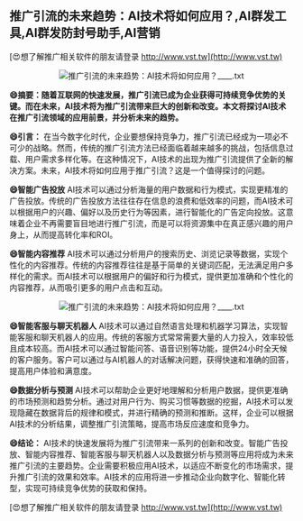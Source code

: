 ## **推广引流的未来趋势：AI技术将如何应用？,AI群发工具,AI群发防封号助手,AI营销**

[😍想了解推广相关软件的朋友请登录 http://www.vst.tw](http://www.vst.tw)

 <center><img src="https://vst.tw/MP4/tuiguang/png/5.png" alt="推广引流的未来趋势：AI技术将如何应用？____.txt"></center>

**😄摘要：随着互联网的快速发展，推广引流已成为企业获得可持续竞争优势的关键。而在未来，AI技术将为推广引流带来巨大的创新和改变。本文将探讨AI技术在推广引流领域的应用前景，并分析未来的趋势。**

**😄引言：**
在当今数字化时代，企业要想保持竞争力，推广引流已经成为一项必不可少的战略。然而，传统的推广引流方法已经面临着越来越多的挑战，包括信息过载、用户需求多样化等。在这种情况下，AI技术的出现为推广引流提供了全新的解决方案。未来，AI技术将如何应用于推广引流？这是一个值得探讨的问题。

**😄智能广告投放**
AI技术可以通过分析海量的用户数据和行为模式，实现更精准的广告投放。传统的广告投放方法往往存在信息的浪费和低效率的问题，而AI技术可以根据用户的兴趣、偏好以及历史行为等因素，进行智能化的广告定向投放。这意味着企业不再需要盲目地进行推广引流，而是可以将资源集中在真正感兴趣的用户身上，从而提高转化率和ROI。

**😄智能内容推荐**
AI技术可以通过分析用户的搜索历史、浏览记录等数据，实现个性化的内容推荐。传统的内容推荐往往是基于简单的关键词匹配，无法满足用户多样化的需求。而AI技术可以根据用户的偏好和行为模式，提供更加准确和个性化的内容推荐，从而吸引更多的用户点击和互动。

 <center><img src="https://vst.tw/MP4/tuiguang/png/6.png" alt="推广引流的未来趋势：AI技术将如何应用？____.txt"></center>

**😄智能客服与聊天机器人**
AI技术可以通过自然语言处理和机器学习算法，实现智能客服和聊天机器人的应用。传统的客服方式常常需要大量的人力投入，效率较低且成本较高。而AI技术可以通过智能问答、语音识别等功能，提供24小时全天候的客户服务。客户可以通过与AI机器人的对话解决问题，获得快速和准确的回答，提高用户体验和满意度。

**😄数据分析与预测**
AI技术可以帮助企业更好地理解和分析用户数据，提供更准确的市场预测和趋势分析。通过对用户行为、购买习惯等数据的挖掘，AI技术可以发现隐藏在数据背后的规律和模式，并进行精确的预测和推断。这样，企业可以根据AI技术的分析结果，调整推广引流策略，提高市场反应速度和竞争力。

**😄结论：**
AI技术的快速发展将为推广引流带来一系列的创新和改变。智能广告投放、智能内容推荐、智能客服与聊天机器人以及数据分析与预测等应用将成为未来推广引流的主要趋势。企业需要积极应用AI技术，以适应不断变化的市场需求，提升推广引流的效果和效率。AI技术的应用将进一步推动企业向数字化、智能化转型，实现可持续竞争优势的获取和保持。

[😍想了解推广相关软件的朋友请登录 http://www.vst.tw](http://www.vst.tw)



